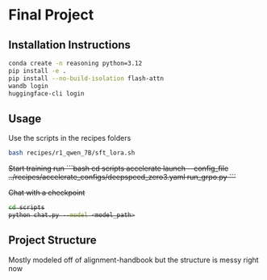 # Final Project

## Installation Instructions

```bash
conda create -n reasoning python=3.12
pip install -e .
pip install --no-build-isolation flash-attn
wandb login
huggingface-cli login
```

## Usage

Use the scripts in the recipes folders

```bash
bash recipes/r1_qwen_7B/sft_lora.sh
```

<del>
Start training run
```bash
cd scripts
accelerate launch --config_file ../recipes/accelerate_configs/deepspeed_zero3.yaml run_grpo.py
```

Chat with a checkpoint
```bash
cd scripts
python chat.py --model <model_path>
```
</del>

## Project Structure

Mostly modeled off of alignment-handbook but the structure is messy right now
